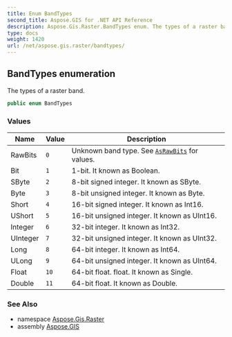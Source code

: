 ```yaml
---
title: Enum BandTypes
second_title: Aspose.GIS for .NET API Reference
description: Aspose.Gis.Raster.BandTypes enum. The types of a raster band
type: docs
weight: 1420
url: /net/aspose.gis.raster/bandtypes/
---
```

## BandTypes enumeration

The types of a raster band.

```csharp
public enum BandTypes
```

### Values

| Name | Value | Description |
| --- | --- | --- |
| RawBits | `0` | Unknown band type. See [`AsRawBits`](../irastervalues/asrawbits/) for values. |
| Bit | `1` | 1-bit. It known as Boolean. |
| SByte | `2` | 8-bit signed integer. It known as SByte. |
| Byte | `3` | 8-bit unsigned integer. It known as Byte. |
| Short | `4` | 16-bit signed integer. It known as Int16. |
| UShort | `5` | 16-bit unsigned integer. It known as UInt16. |
| Integer | `6` | 32-bit integer. It known as Int32. |
| UInteger | `7` | 32-bit unsigned integer. It known as UInt32. |
| Long | `8` | 64-bit integer. It known as Int64. |
| ULong | `9` | 64-bit unsigned integer. It known as UInt64. |
| Float | `10` | 64-bit float. float. It known as Single. |
| Double | `11` | 64-bit float. It known as Double. |

### See Also

* namespace [Aspose.Gis.Raster](../../aspose.gis.raster/)
* assembly [Aspose.GIS](../../)


